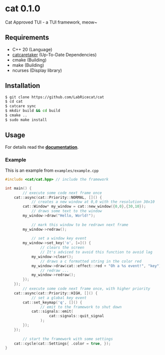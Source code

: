 # cat 0.1.0
Cat Approved TUI - a TUI framework, meow~

## Requirements
- C++ 20 (Language)
- [catcaretaker](https://github.com/LabRicecat/catcaretaker) (Up-To-Date Dependencies)
- cmake (Building)
- make (Building)
- ncurses (Display library)

## Installation
```sh
$ git clone https://github.com/LabRicecat/cat
$ cd cat
$ catcare sync
$ mkdir build && cd build
$ cmake ..
$ sudo make install
```

## Usage
For details read the **[documentation](https://labricecat.github.io/docs/cat/)**.
### Example
This is an example from `examples/example.cpp`

```cpp
#include <cat/cat.hpp> // include the framework

int main() {
        // execute some code next frame once 
    cat::async(cat::Priority::NORMAL, []() {
            // creates a new window at 0,0 with the resolution 30x10 
        cat::Window* my_window = cat::new_window({0,0},{30,10});
            // draws some text to the window 
        my_window->draw("Hello, World!");
            
            // mark this window to be redrawn next frame
        my_window->redraw();
        
            // set a window key event 
        my_window->set_key('o', [=]() {
                // clears the screen
                // It's adviced to avoid this function to avoid lag
            my_window->clear(); 
                // draws a c formatted string in the color red 
            my_window->draw(cat::effect::red + "Oh a %s event!", "key"); 
                // redraw ...
            my_window->redraw();
        });
    });
        // execute some code next frame once, with higher priority
    cat::async(cat::Priority::HIGH, []() {
            // set a global key event
        cat::set_keymap('q', []() {
                // emit to the framework to shut down
            cat::signals::emit(
                    cat::signals::quit_signal
                );
        });
    });
        
        // start the framework with some settings 
    cat::cycle(cat::Settings{ .color = true, });
}
```
